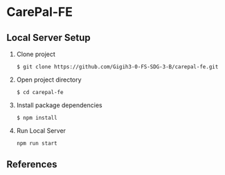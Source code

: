 # CarePal-FE

## Local Server Setup
1. Clone project
    ``` 
    $ git clone https://github.com/Gigih3-0-FS-SDG-3-B/carepal-fe.git
    ```
2. Open project directory
    ``` 
    $ cd carepal-fe
    ```
3. Install package dependencies
    ``` 
    $ npm install
    ```
5.  Run Local Server
    ```
    npm run start
    ```

## References